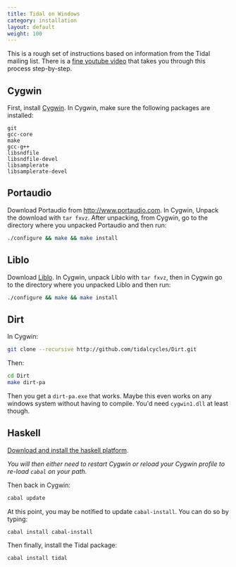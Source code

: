```yaml
---
title: Tidal on Windows
category: installation
layout: default
weight: 100
---
```


This is a rough set of instructions based on information from the
Tidal mailing list. There is a [fine youtube
video](https://www.youtube.com/watch?v=KPCRUuYsb5M) that takes you
through this process step-by-step.


## Cygwin
First, install [Cygwin](https://www.cygwin.com). In Cygwin, make sure the
following packages are installed:

~~~~
git
gcc-core
make
gcc-g++
libsndfile
libsndfile-devel
libsamplerate
libsamplerate-devel
~~~~

## Portaudio

Download Portaudio from http://www.portaudio.com. In Cygwin, Unpack
the download with `tar fxvz`. After unpacking, from Cygwin, go to the directory
where you unpacked Portaudio and then run:

~~~~bash
./configure && make && make install
~~~~

## Liblo

Download [Liblo](http://liblo.sourceforge.net).
In Cygwin, unpack Liblo with `tar fxvz`, then in Cygwin go to the directory where you
unpacked Liblo and then run:

~~~~bash
./configure && make && make install
~~~~

## Dirt

In Cygwin:

~~~~bash
git clone --recursive http://github.com/tidalcycles/Dirt.git
~~~~

Then:

~~~~bash
cd Dirt
make dirt-pa
~~~~

Then you get a `dirt-pa.exe` that works. Maybe this even works on any
windows system without having to compile. You'd need `cygwin1.dll` at
least though.

## Haskell

[Download and install the haskell platform](https://www.haskell.org/platform/).

*You will then either need to restart Cygwin or reload your Cygwin profile to re-load `cabal` on your path.*

Then back in Cygwin:

~~~~bash
cabal update
~~~~

At this point, you may be notified to update `cabal-install`. You can do so by typing:

~~~~bash
cabal install cabal-install
~~~~

Then finally, install the Tidal package:

~~~~bash
cabal install tidal
~~~~

